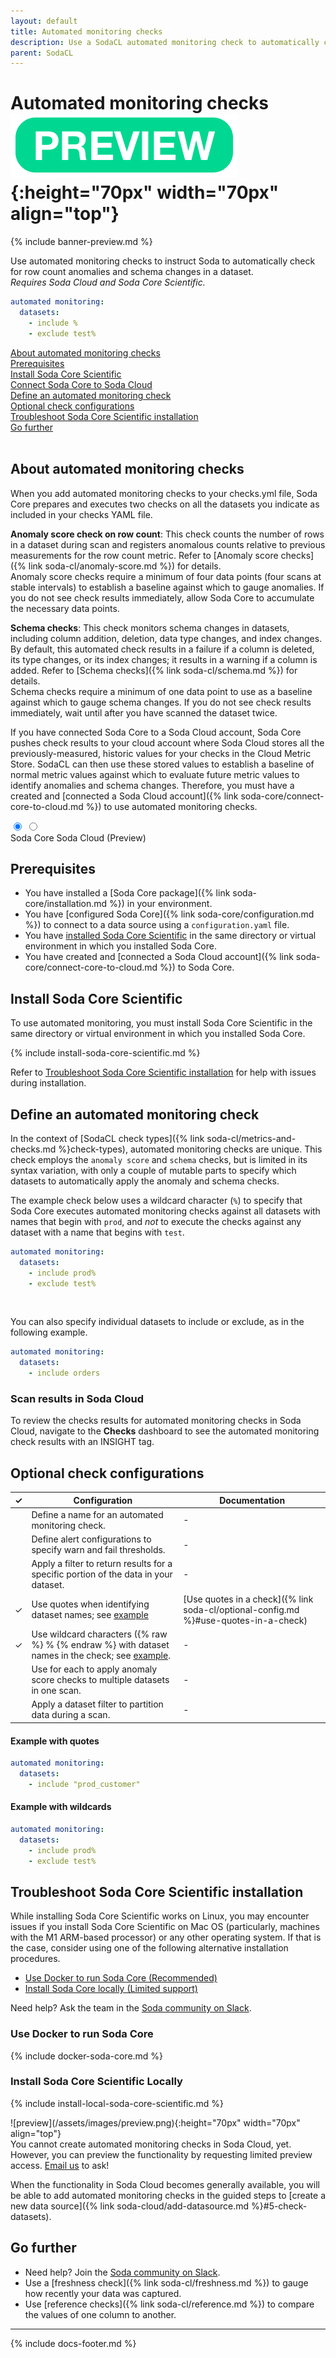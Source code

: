 ```yaml
---
layout: default
title: Automated monitoring checks
description: Use a SodaCL automated monitoring check to automatically check for row count anomalies and schema changes.
parent: SodaCL
---
```


# Automated monitoring checks ![preview](/assets/images/preview.png){:height="70px" width="70px" align="top"}

{% include banner-preview.md %}

Use automated monitoring checks to instruct Soda to automatically check for row count anomalies and schema changes in a dataset.<br />
*Requires Soda Cloud and Soda Core Scientific.*

```yaml
automated monitoring:
  datasets:
    - include %
    - exclude test%
```
[About automated monitoring checks](#about-automated-monitoring-checks)<br />
[Prerequisites](#prerequisites)<br />
[Install Soda Core Scientific](#install-soda-core-scientific)<br />
[Connect Soda Core to Soda Cloud](#connect-soda-core-to-soda-cloud)<br />
[Define an automated monitoring check](#define-an-automated-monitoring-check)<br />
[Optional check configurations](#optional-check-configurations) <br />
[Troubleshoot Soda Core Scientific installation](#troubleshoot-soda-core-scientific-installation)<br />
[Go further](#go-further) <br />
<br />

## About automated monitoring checks

When you add automated monitoring checks to your checks.yml file, Soda Core prepares and executes two checks on all the datasets you indicate as included in your checks YAML file. 

**Anomaly score check on row count**: This check counts the number of rows in a dataset during scan and registers anomalous counts relative to previous measurements for the row count metric. Refer to [Anomaly score checks]({% link soda-cl/anomaly-score.md %}) for details. <br />
Anomaly score checks require a minimum of four data points (four scans at stable intervals) to establish a baseline against which to gauge anomalies. If you do not see check results immediately, allow Soda Core to accumulate the necessary data points. 

**Schema checks**: This check monitors schema changes in datasets, including column addition, deletion, data type changes, and index changes. By default, this automated check results in a failure if a column is deleted, its type changes, or its index changes; it results in a warning if a column is added. Refer to [Schema checks]({% link soda-cl/schema.md %}) for details.<br />
Schema checks require a minimum of one data point to use as a baseline against which to gauge schema changes. If you do not see check results immediately, wait until after you have scanned the dataset twice.

If you have connected Soda Core to a Soda Cloud account, Soda Core pushes check results to your cloud account where Soda Cloud stores all the previously-measured, historic values for your checks in the Cloud Metric Store. SodaCL can then use these stored values to establish a baseline of normal metric values against which to evaluate future metric values to identify anomalies and schema changes. Therefore, you must have a created and [connected a Soda Cloud account]({% link soda-core/connect-core-to-cloud.md %}) to use automated monitoring checks. 

<div class="warpper">
  <input class="radio" id="one" name="group" type="radio" checked>
  <input class="radio" id="two" name="group" type="radio">
  <div class="tabs">
  <label class="tab" id="one-tab" for="one">Soda Core</label>
  <label class="tab" id="two-tab" for="two">Soda Cloud (Preview)</label>
    </div>
  <div class="panels">
  <div class="panel" id="one-panel" markdown="1">


## Prerequisites
* You have installed a [Soda Core package]({% link soda-core/installation.md %}) in your environment.
* You have [configured Soda Core]({% link soda-core/configuration.md %}) to connect to a data source using a `configuration.yaml` file. 
* You have [installed Soda Core Scientific](#install-soda-core-scientific) in the same directory or virtual environment in which you installed Soda Core.
* You have created and [connected a Soda Cloud account]({% link soda-core/connect-core-to-cloud.md %}) to Soda Core.

## Install Soda Core Scientific

To use automated monitoring, you must install Soda Core Scientific in the same directory or virtual environment in which you installed Soda Core.

{% include install-soda-core-scientific.md %}

Refer to [Troubleshoot Soda Core Scientific installation](#troubleshoot-soda-core-scientific-installation) for help with issues during installation.



## Define an automated monitoring check

In the context of [SodaCL check types]({% link soda-cl/metrics-and-checks.md %}check-types), automated monitoring checks are unique. This check employs the `anomaly score` and `schema` checks, but is limited in its syntax variation, with only a couple of mutable parts to specify which datasets to automatically apply the anomaly and schema checks.

The example check below uses a wildcard character (`%`) to specify that Soda Core executes automated monitoring checks against all datasets with names that begin with `prod`, and *not* to execute the checks against any dataset with a name that begins with `test`.

```yaml
automated monitoring:
  datasets:
    - include prod%
    - exclude test%
```

<br />

You can also specify individual datasets to include or exclude, as in the following example.

```yaml
automated monitoring:
  datasets:
    - include orders
```

### Scan results in Soda Cloud

To review the checks results for automated monitoring checks in Soda Cloud, navigate to the **Checks** dashboard to see the automated monitoring check results with an INSIGHT tag. 


## Optional check configurations

| ✓ | Configuration | Documentation |
| :-: | ------------|---------------|
|   | Define a name for an automated monitoring check. |  - |
|   | Define alert configurations to specify warn and fail thresholds. | - |
|   | Apply a filter to return results for a specific portion of the data in your dataset.| - | 
| ✓ | Use quotes when identifying dataset names; see [example](#example-with-quotes) | [Use quotes in a check]({% link soda-cl/optional-config.md %}#use-quotes-in-a-check) |
| ✓ | Use wildcard characters ({% raw %} % {% endraw %} with dataset names in the check; see [example](#example-with-wildcards). | - |
|   | Use for each to apply anomaly score checks to multiple datasets in one scan. | - |
|   | Apply a dataset filter to partition data during a scan. |  -  |

#### Example with quotes

```yaml
automated monitoring:
  datasets:
    - include "prod_customer"
```

#### Example with wildcards 

```yaml
automated monitoring:
  datasets:
    - include prod%
    - exclude test%
```


## Troubleshoot Soda Core Scientific installation

While installing Soda Core Scientific works on Linux, you may encounter issues if you install Soda Core Scientific on Mac OS (particularly, machines with the M1 ARM-based processor) or any other operating system. If that is the case, consider using one of the following alternative installation procedures.
* [Use Docker to run Soda Core (Recommended)](#use-docker-to-run-soda-core)
* [Install Soda Core locally (Limited support)](#install-soda-core-locally)

Need help? Ask the team in the <a href="http://community.soda.io/slack" target="_blank"> Soda community on Slack</a>.

### Use Docker to run Soda Core

{% include docker-soda-core.md %}

### Install Soda Core Scientific Locally 

{% include install-local-soda-core-scientific.md %}

  </div>
  <div class="panel" id="two-panel" markdown="1">
![preview](/assets/images/preview.png){:height="70px" width="70px" align="top"}
<br />
You cannot create automated monitoring checks in Soda Cloud, yet. However, you can preview the functionality by requesting limited preview access. <a href="mailto:support@soda.io">Email us</a> to ask!

When the functionality in Soda Cloud becomes generally available, you will be able to add automated monitoring checks in the guided steps to [create a new data source]({% link soda-cloud/add-datasource.md %}#5-check-datasets). 
  </div>
  </div>
</div>


## Go further

* Need help? Join the <a href="http://community.soda.io/slack" target="_blank"> Soda community on Slack</a>.
* Use a [freshness check]({% link soda-cl/freshness.md %}) to gauge how recently your data was captured.
* Use [reference checks]({% link soda-cl/reference.md %}) to compare the values of one column to another.

---
{% include docs-footer.md %}
